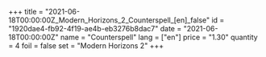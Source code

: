 +++
title = "2021-06-18T00:00:00Z_Modern_Horizons_2_Counterspell_[en]_false"
id = "1920dae4-fb92-4f19-ae4b-eb3276b8dac7"
date = "2021-06-18T00:00:00Z"
name = "Counterspell"
lang = ["en"]
price = "1.30"
quantity = 4
foil = false
set = "Modern Horizons 2"
+++
